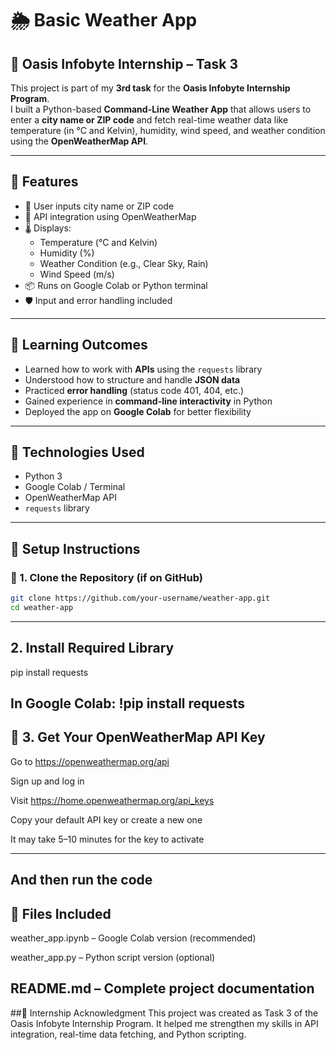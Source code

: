 # 🌦️ Basic Weather App

## 🔖 Oasis Infobyte Internship – Task 3

This project is part of my **3rd task** for the **Oasis Infobyte Internship Program**.  
I built a Python-based **Command-Line Weather App** that allows users to enter a **city name or ZIP code** and fetch real-time weather data like temperature (in °C and Kelvin), humidity, wind speed, and weather condition using the **OpenWeatherMap API**.

---

## 📌 Features

- 📍 User inputs city name or ZIP code
- 🔐 API integration using OpenWeatherMap
- 🌡️ Displays:
  - Temperature (°C and Kelvin)
  - Humidity (%)
  - Weather Condition (e.g., Clear Sky, Rain)
  - Wind Speed (m/s)
- 📦 Runs on Google Colab or Python terminal
- 🛡️ Input and error handling included

---

## 🧠 Learning Outcomes

- Learned how to work with **APIs** using the `requests` library
- Understood how to structure and handle **JSON data**
- Practiced **error handling** (status code 401, 404, etc.)
- Gained experience in **command-line interactivity** in Python
- Deployed the app on **Google Colab** for better flexibility

---

## 🔧 Technologies Used

- Python 3
- Google Colab / Terminal
- OpenWeatherMap API
- `requests` library

---

## 📝 Setup Instructions

### 🔹 1. Clone the Repository (if on GitHub)

```bash
git clone https://github.com/your-username/weather-app.git
cd weather-app
```
---
##  2. Install Required Library
pip install requests

In Google Colab: !pip install requests
---
## 🔹 3. Get Your OpenWeatherMap API Key
Go to https://openweathermap.org/api

Sign up and log in

Visit https://home.openweathermap.org/api_keys

Copy your default API key or create a new one

It may take 5–10 minutes for the key to activate

---
And then run the code
---
## 📂 Files Included
weather_app.ipynb – Google Colab version (recommended)

weather_app.py – Python script version (optional)

README.md – Complete project documentation
---
##📣 Internship Acknowledgment
This project was created as Task 3 of the Oasis Infobyte Internship Program.
It helped me strengthen my skills in API integration, real-time data fetching, and Python scripting.
